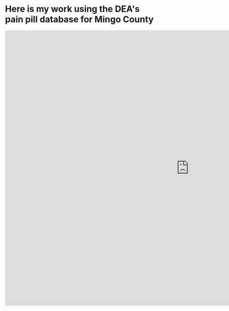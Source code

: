 # Here is my work using the DEA's pain pill database for Mingo County

<iframe width="1200" height="900" frameborder="0" allowfullscreen src="https://insights.arcgis.com/#/embed/4faf8bb5645b4b6fbd6a1e6b81886c78"></iframe>

